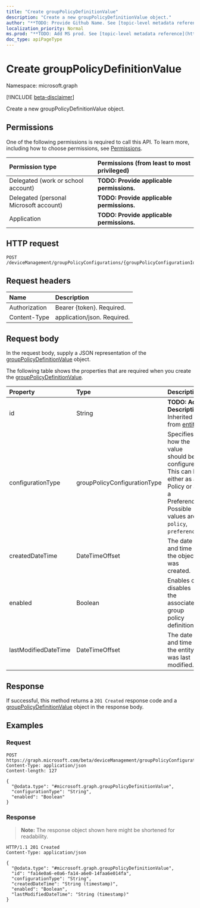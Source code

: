 ```yaml
---
title: "Create groupPolicyDefinitionValue"
description: "Create a new groupPolicyDefinitionValue object."
author: "**TODO: Provide Github Name. See [topic-level metadata reference](https://msgo.azurewebsites.net/add/document/guidelines/metadata.html#topic-level-metadata)**"
localization_priority: Normal
ms.prod: "**TODO: Add MS prod. See [topic-level metadata reference](https://msgo.azurewebsites.net/add/document/guidelines/metadata.html#topic-level-metadata)**"
doc_type: apiPageType
---
```


# Create groupPolicyDefinitionValue
Namespace: microsoft.graph

[!INCLUDE [beta-disclaimer](../../includes/beta-disclaimer.md)]

Create a new groupPolicyDefinitionValue object.

## Permissions
One of the following permissions is required to call this API. To learn more, including how to choose permissions, see [Permissions](/graph/permissions-reference).

|Permission type|Permissions (from least to most privileged)|
|:---|:---|
|Delegated (work or school account)|**TODO: Provide applicable permissions.**|
|Delegated (personal Microsoft account)|**TODO: Provide applicable permissions.**|
|Application|**TODO: Provide applicable permissions.**|

## HTTP request

<!-- {
  "blockType": "ignored"
}
-->
``` http
POST /deviceManagement/groupPolicyConfigurations/{groupPolicyConfigurationId}/definitionValues
```

## Request headers
|Name|Description|
|:---|:---|
|Authorization|Bearer {token}. Required.|
|Content-Type|application/json. Required.|

## Request body
In the request body, supply a JSON representation of the [groupPolicyDefinitionValue](../resources/grouppolicydefinitionvalue.md) object.

The following table shows the properties that are required when you create the [groupPolicyDefinitionValue](../resources/grouppolicydefinitionvalue.md).

|Property|Type|Description|
|:---|:---|:---|
|id|String|**TODO: Add Description** Inherited from [entity](../resources/entity.md)|
|configurationType|groupPolicyConfigurationType|Specifies how the value should be configured. This can be either as a Policy or as a Preference. Possible values are: `policy`, `preference`.|
|createdDateTime|DateTimeOffset|The date and time the object was created.|
|enabled|Boolean|Enables or disables the associated group policy definition.|
|lastModifiedDateTime|DateTimeOffset|The date and time the entity was last modified.|



## Response

If successful, this method returns a `201 Created` response code and a [groupPolicyDefinitionValue](../resources/grouppolicydefinitionvalue.md) object in the response body.

## Examples

### Request
<!-- {
  "blockType": "request",
  "name": "create_grouppolicydefinitionvalue_from_"
}
-->
``` http
POST https://graph.microsoft.com/beta/deviceManagement/groupPolicyConfigurations/{groupPolicyConfigurationId}/definitionValues
Content-Type: application/json
Content-length: 127

{
  "@odata.type": "#microsoft.graph.groupPolicyDefinitionValue",
  "configurationType": "String",
  "enabled": "Boolean"
}
```


### Response
>**Note:** The response object shown here might be shortened for readability.
<!-- {
  "blockType": "response",
  "truncated": true,
  "@odata.type": "microsoft.graph.groupPolicyDefinitionValue"
}
-->
``` http
HTTP/1.1 201 Created
Content-Type: application/json

{
  "@odata.type": "#microsoft.graph.groupPolicyDefinitionValue",
  "id": "fa14e0a6-e0a6-fa14-a6e0-14faa6e014fa",
  "configurationType": "String",
  "createdDateTime": "String (timestamp)",
  "enabled": "Boolean",
  "lastModifiedDateTime": "String (timestamp)"
}
```


